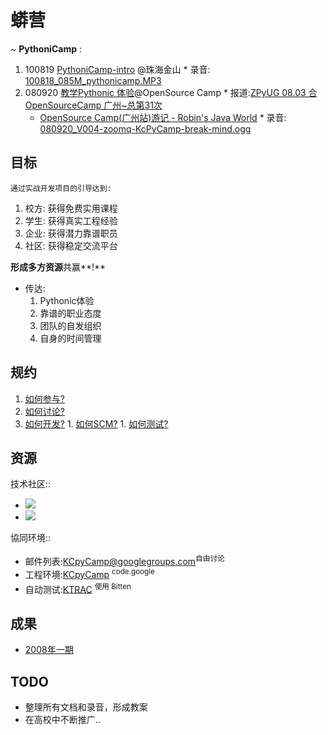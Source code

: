 # 蟒营 #
~ **PythoniCamp** :
  1. 100819 [PythoniCamp-intro](http://py.kingsoft.net/s5/100819-pythonicamp-intro/) @珠海金山
    * 录音: [100818\_085M\_pythonicamp.MP3](http://py.kingsoft.net/media/record/100818_085M_pythonicamp.MP3)
  1. 080920 [教学Pythonic 体验](http://www.woodpecker.org.cn/share/classes/classes2008/080920-OSCamp-gz-ZPyUG/080920_V004-KcPyCamp/)@OpenSource Camp
    * 报道:[ZPyUG 08.03 合OpenSourceCamp 广州~总第31次](http://wiki.woodpecker.org.cn/moin/ZPyUG/2008-09-20)
      * [OpenSource Camp(广州站)游记 - Robin's Java World](http://www.blogjava.net/fastzch/archive/2008/09/21/230266.html)
    * 录音: [080920\_V004-zoomq-KcPyCamp-break-mind.ogg](http://www.woodpecker.org.cn:9081/classes/classes2008/080920-OSCamp-gz-ZPyUG/080920_V004-zoomq-KcPyCamp-break-mind.ogg)

## 目标 ##
`通过实战开发项目的引导达到:`
  1. 校方: 获得免费实用课程
  1. 学生: 获得真实工程经验
  1. 企业: 获得潜力靠谱职员
  1. 社区: 获得稳定交流平台

**形成多方资源**共赢**!**

  * 传达:
    1. Pythonic体验
    1. 靠谱的职业态度
    1. 团队的自发组织
    1. 自身的时间管理

## 规约 ##

  1. [如何参与?](HowtoJoin.md)
  1. [如何讨论?](HowtoDiscuss.md)
  1. [如何开发?](HowtoDevelop.md)
    1. [如何SCM?](HowtoScm.md)
    1. [如何测试?](HowtoTesting.md)


## 资源 ##
技术社区::
  * [![](http://www.woodpecker.org.cn/share/media/design/CPUGloglo.png)](http://wiki.woodpecker.org.cn/moin/CPUG)
  * [![](http://py.kingsoft.net/s5/100819-pythonicamp-intro/icon/zeuux-logo_h90.png)](http://zeuux.org)

協同环境::
  * 邮件列表:[KCpyCamp@googlegroups.com](http://groups-beta.google.com/group/kcpycamp/)<sup>自由讨论</sup>
  * 工程环境:[KCpyCamp](http://code.google.com/p/kcpycamp) <sup>code.google</sup>
  * 自动测试:[KTRAC](http://py.kingsoft.net/ktrac) <sup>使用 Bitten</sup>

## 成果 ##
  * [2008年一期](KcPyCamp2008.md)


## TODO ##
  * 整理所有文档和录音，形成教案
  * 在高校中不断推广..


